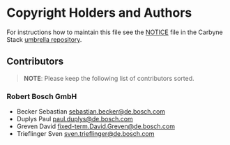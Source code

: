 # Copyright Holders and Authors

For instructions how to maintain this file see the
[NOTICE](https://github.com/carbynestack/carbynestack/blob/master/NOTICE.md)
file in the Carbyne Stack
[umbrella repository](https://github.com/carbynestack/carbynestack).

## Contributors

> **NOTE**: Please keep the following list of contributors sorted.

### Robert Bosch GmbH

- Becker Sebastian <sebastian.becker@de.bosch.com>
- Duplys Paul <paul.duplys@de.bosch.com>
- Greven David <fixed-term.David.Greven@de.bosch.com>
- Trieflinger Sven <sven.trieflinger@de.bosch.com>
